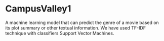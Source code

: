 # CampusValley1
A machine learning model that can predict the genre of a movie based on its plot summary or other textual information. We have used TF-IDF technique with classifiers  Support Vector Machines.

